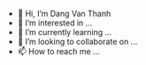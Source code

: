 - 👋 Hi, I’m Dang Van Thanh
- 👀 I’m interested in ...
- 🌱 I’m currently learning ...
- 💞️ I’m looking to collaborate on ...
- 📫 How to reach me ...

<!---
thanhdang-datagap/thanhdang-datagap is a ✨ special ✨ repository because its `README.md` (this file) appears on your GitHub profile.
You can click the Preview link to take a look at your changes.
--->
